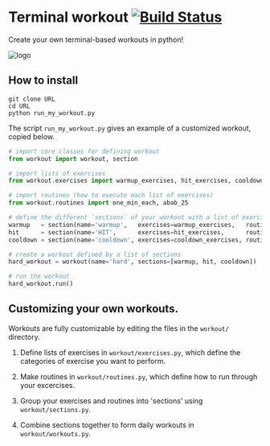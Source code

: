 # Terminal workout [![Build Status](url)](https://travis-ci.com/twhughes/workout)

Create your own terminal-based workouts in python!

<img src="/img/logo.png" title="logo" alt="logo">

## How to install

    git clone URL
    cd URL
    python run_my_workout.py

The script `run_my_workout.py` gives an example of a customized workout, copied below.

```python
# import core classes for defining workout
from workout import workout, section

# import lists of exercises
from workout.exercises import warmup_exercises, hit_exercises, cooldown_exercises

# import routines (how to execute each list of exercises)
from workout.routines import one_min_each, abab_25

# define the different `sections` of your workout with a list of exercises and a routine for running them
warmup   = section(name='warmup',   exercises=warmup_exercises,   routine=one_min_each)
hit      = section(name='HIT',      exercises=hit_exercises,      routine=abab_25)
cooldown = section(name='cooldown', exercises=cooldown_exercises, routine=one_min_each)

# create a workout defined by a list of sections
hard_workout = workout(name='hard', sections=[warmup, hit, cooldown])

# run the workout
hard_workout.run()
```

## Customizing your own workouts.

Workouts are fully customizable by editing the files in the `workout/` directory.

1.  Define lists of exercises in `workout/exercises.py`, which define the categories of exercise you want to perform.

2.  Make routines in `workout/routines.py`, which define how to run through your excercises.

3.  Group your exercises and routines into 'sections' using `workout/sections.py`.

4.  Combine sections together to form daily workouts in `workout/workouts.py`.
